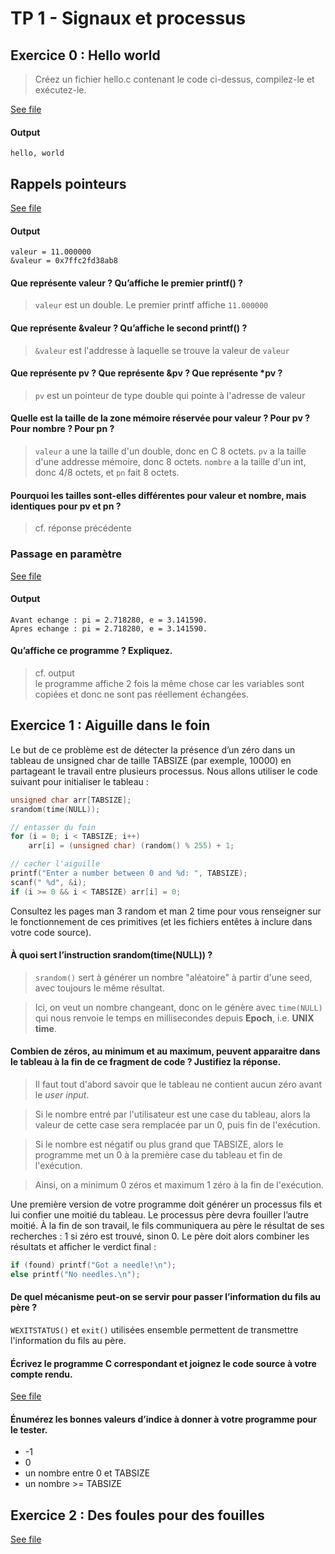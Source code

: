 # TP 1 - Signaux et processus

## Exercice 0 : Hello world

>Créez un fichier hello.c contenant le code ci-dessus, compilez-le et exécutez-le.

[See file](./hello.c)

#### Output

    hello, world


## Rappels pointeurs

[See file](./ptr.c)


#### Output

    valeur = 11.000000
    &valeur = 0x7ffc2fd38ab8


#### Que représente valeur ? Qu’affiche le premier printf() ?

>```valeur``` est un double. Le premier printf affiche ```11.000000```


#### Que représente &valeur ? Qu’affiche le second printf() ?

>```&valeur``` est l'addresse à laquelle se trouve la valeur de ```valeur```


#### Que représente pv ? Que représente &pv ? Que représente *pv ?

>```pv``` est un pointeur de type double qui pointe à l'adresse de valeur


#### Quelle est la taille de la zone mémoire réservée pour valeur ? Pour pv ? Pour nombre ? Pour pn ?

>```valeur``` a une la taille d'un double, donc en C 8 octets. ```pv``` a la taille d'une addresse mémoire, donc 8 octets. ```nombre``` a la taille d'un int, donc 4/8 octets, et ```pn``` fait 8 octets.


#### Pourquoi les tailles sont-elles différentes pour valeur et nombre, mais identiques pour pv et pn ?

>cf. réponse précédente

### Passage en paramètre

[See file](./)


#### Output

    Avant echange : pi = 2.718280, e = 3.141590.
    Apres echange : pi = 2.718280, e = 3.141590.


#### Qu’affiche ce programme ? Expliquez.

>cf. output \
>le programme affiche 2 fois la même chose car les variables sont copiées et donc ne sont pas réellement échangées.


## Exercice 1 : Aiguille dans le foin

Le but de ce problème est de détecter la présence d’un zéro dans un tableau de unsigned char de taille TABSIZE (par exemple, 10000) en partageant le travail entre plusieurs processus. Nous allons utiliser le code suivant pour initialiser le tableau :

```c
unsigned char arr[TABSIZE];
srandom(time(NULL));

// entasser du foin
for (i = 0; i < TABSIZE; i++)
    arr[i] = (unsigned char) (random() % 255) + 1;

// cacher l'aiguille
printf("Enter a number between 0 and %d: ", TABSIZE);
scanf(" %d", &i);
if (i >= 0 && i < TABSIZE) arr[i] = 0;
```

Consultez les pages man 3 random et man 2 time pour vous renseigner sur le fonctionnement de ces primitives (et les fichiers entêtes à inclure dans votre code source).

#### À quoi sert l’instruction srandom(time(NULL)) ?

>```srandom()``` sert à générer un nombre "aléatoire" à partir d'une seed, avec toujours le même résultat.

>Ici, on veut un nombre changeant, donc on le génère avec ```time(NULL)``` qui nous renvoie le temps en millisecondes depuis **Epoch**, i.e. **UNIX time**.


#### Combien de zéros, au minimum et au maximum, peuvent apparaitre dans le tableau à la fin de ce fragment de code ? Justifiez la réponse.

>Il faut tout d'abord savoir que le tableau ne contient aucun zéro avant le *user input*.

>Si le nombre entré par l'utilisateur est une case du tableau, alors la valeur de cette case sera remplacée par un 0, puis fin de l'exécution.

>Si le nombre est négatif ou plus grand que TABSIZE, alors le programme met un 0 à la première case du tableau et fin de l'exécution.

>Ainsi, on a minimum 0 zéros et maximum 1 zéro à la fin de l'exécution.

Une première version de votre programme doit générer un processus fils et lui confier une moitié du tableau. Le processus père devra fouiller l’autre moitié. À la fin de son travail, le fils communiquera au père le résultat de ses recherches : 1 si zéro est trouvé, sinon 0. Le père doit alors combiner
les résultats et afficher le verdict final :

```c
if (found) printf("Got a needle!\n");
else printf("No needles.\n");
```

#### De quel mécanisme peut-on se servir pour passer l’information du fils au père ?

```WEXITSTATUS()``` et ```exit()``` utilisées ensemble permettent de transmettre l'information du fils au père.


#### Écrivez le programme C correspondant et joignez le code source à votre compte rendu.

[See file](./needle.c)


#### Énumérez les bonnes valeurs d’indice à donner à votre programme pour le tester.

- -1
- 0
- un nombre entre 0 et TABSIZE
- un nombre >= TABSIZE


## Exercice 2 : Des foules pour des fouilles

[See file](./crowdNeedle.c)


